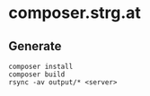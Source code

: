 # composer.strg.at

## Generate
```
composer install
composer build
rsync -av output/* <server>
```
